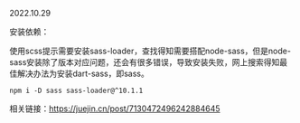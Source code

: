 2022.10.29

安装依赖：

使用scss提示需要安装sass-loader，查找得知需要搭配node-sass，但是node-sass安装除了版本对应问题，还会有很多错误，导致安装失败，网上搜索得知最佳解决办法为安装dart-sass，即sass。
```
npm i -D sass sass-loader@^10.1.1
```

相关链接：<https://juejin.cn/post/7130472496242884645>
